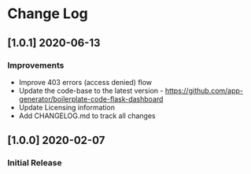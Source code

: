 # Change Log

## [1.0.1] 2020-06-13
### Improvements

- Improve 403 errors (access denied) flow
- Update the code-base to the latest version - https://github.com/app-generator/boilerplate-code-flask-dashboard
- Update Licensing information
- Add CHANGELOG.md to track all changes

## [1.0.0] 2020-02-07
### Initial Release
